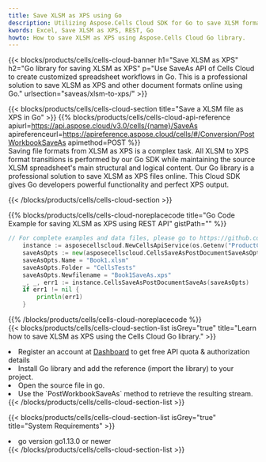 ```yaml
---
title: Save XLSM as XPS using Go 
description: Utilizing Aspose.Cells Cloud SDK for Go to save XLSM format file as XPS format file. 
kwords: Excel, Save XLSM as XPS, REST, Go
howto: How to save XLSM as XPS using Aspose.Cells Cloud Go library.
---
```



{{< blocks/products/cells/cells-cloud-banner h1="Save XLSM as XPS" h2="Go library for saving XLSM as XPS" p="Use SaveAs API of Cells Cloud to create customized spreadsheet workflows in Go. This is a professional solution to save XLSM as XPS and other document formats online using Go." urlsection="saveas/xlsm-to-xps/" >}}

{{< blocks/products/cells/cells-cloud-section  title="Save a XLSM file as XPS in Go" >}}
{{% blocks/products/cells/cells-cloud-api-reference  apiurl=https://api.aspose.cloud/v3.0/cells/{name}/SaveAs  apireferenceurl=https://apireference.aspose.cloud/cells/#/Conversion/PostWorkbookSaveAs  apimethod=POST %}}
<br/>
Saving file formats from XLSM as XPS is a complex task. All XLSM to XPS format transitions is performed by our Go SDK while maintaining the source XLSM spreadsheet's main structural and logical content. Our Go library is a professional solution to save XLSM as XPS files online. This Cloud SDK gives Go developers powerful functionality and perfect XPS output.

{{< /blocks/products/cells/cells-cloud-section >}}

{{% blocks/products/cells/cells-cloud-noreplacecode title="Go Code Example for saving XLSM as XPS using REST API" gistPath="" %}}
  
```go
// For complete examples and data files, please go to https://github.com/aspose-cells-cloud/aspose-cells-cloud-go/
    instance := asposecellscloud.NewCellsApiService(os.Getenv("ProductClientId"), os.Getenv("ProductClientSecret"))
    saveAsOpts := new(asposecellscloud.CellsSaveAsPostDocumentSaveAsOpts)
    saveAsOpts.Name = "Book1.xlsm"
    saveAsOpts.Folder = "CellsTests"
    saveAsOpts.Newfilename = "Book1SaveAs.xps"
    _, _, err1 := instance.CellsSaveAsPostDocumentSaveAs(saveAsOpts)
    if err1 != nil {
	    println(err1)
    }
```
  
{{% /blocks/products/cells/cells-cloud-noreplacecode  %}}
<br/>
{{< blocks/products/cells/cells-cloud-section-list isGrey="true"  title="Learn how to save XLSM as XPS using the Cells Cloud Go library." >}}
<li>Register an account at <a href="https://dashboard.aspose.cloud/">Dashboard</a> to get free API quota & authorization details</li>
<li>Install Go library and add the reference (import the library) to your project.</li>
<li>Open the source file in go.</li>
<li>Use the `PostWorkbookSaveAs` method to retrieve the resulting stream.</li>
{{< /blocks/products/cells/cells-cloud-section-list >}}

{{< blocks/products/cells/cells-cloud-section-list isGrey="true"  title="System Requirements" >}}
<li>go version go1.13.0 or newer</li>
{{< /blocks/products/cells/cells-cloud-section-list >}}
